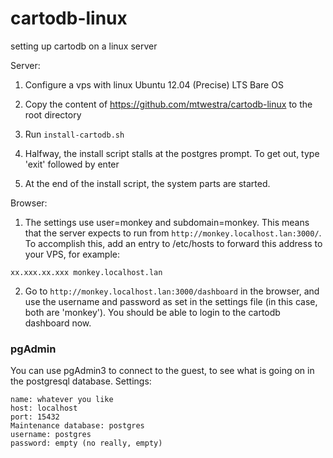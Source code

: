# cartodb-linux
setting up cartodb on a linux server

Server:

1. Configure a vps with linux Ubuntu 12.04 (Precise) LTS Bare OS

2. Copy the content of https://github.com/mtwestra/cartodb-linux to the root directory

3. Run `install-cartodb.sh`

4. Halfway, the install script stalls at the postgres prompt. To get out, type 'exit' followed by enter

5. At the end of the install script, the system parts are started.

Browser:

1. The settings use user=monkey and subdomain=monkey. This means that the server expects to run from `http://monkey.localhost.lan:3000/`. To accomplish this, add an entry to /etc/hosts to forward this address to your VPS, for example: 

`xx.xxx.xx.xxx monkey.localhost.lan`

2. Go to `http://monkey.localhost.lan:3000/dashboard` in the browser, and use the username and password as set in the settings file (in this case, both are 'monkey'). You should be able to login to the cartodb dashboard now.

### pgAdmin
You can use pgAdmin3 to connect to the guest, to see what is going on in the postgresql database. Settings:
```
name: whatever you like
host: localhost
port: 15432
Maintenance database: postgres
username: postgres
password: empty (no really, empty)


